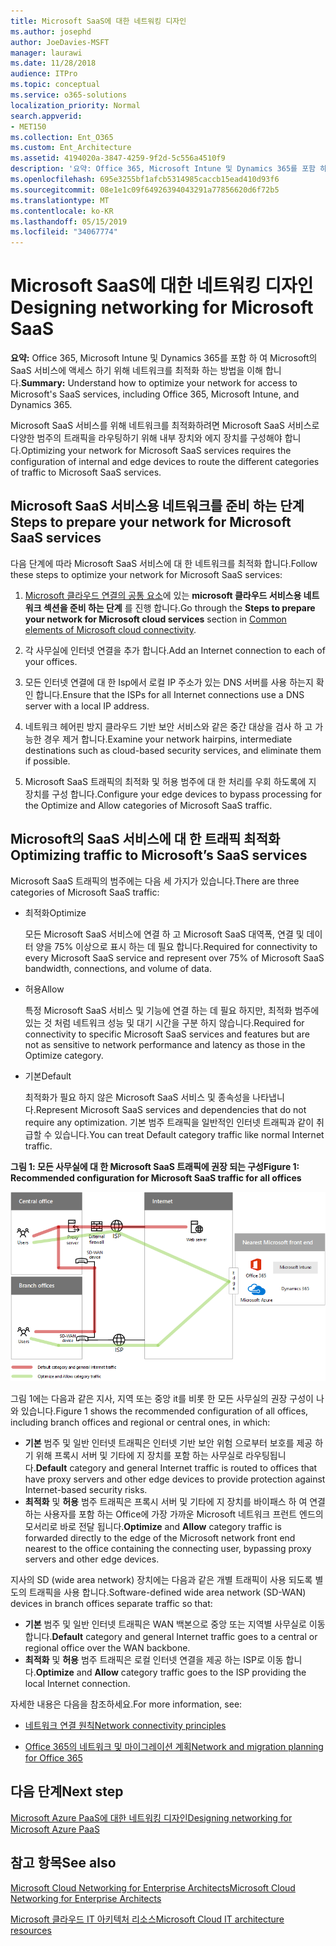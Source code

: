 ```yaml
---
title: Microsoft SaaS에 대한 네트워킹 디자인
ms.author: josephd
author: JoeDavies-MSFT
manager: laurawi
ms.date: 11/28/2018
audience: ITPro
ms.topic: conceptual
ms.service: o365-solutions
localization_priority: Normal
search.appverid:
- MET150
ms.collection: Ent_O365
ms.custom: Ent_Architecture
ms.assetid: 4194020a-3847-4259-9f2d-5c556a4510f9
description: '요약: Office 365, Microsoft Intune 및 Dynamics 365를 포함 하 여 Microsoft의 SaaS 서비스에 액세스할 수 있도록 네트워크를 최적화 하는 방법을 알아봅니다.'
ms.openlocfilehash: 695e3255bf1afcb5314985caccb15ead410d93f6
ms.sourcegitcommit: 08e1e1c09f64926394043291a77856620d6f72b5
ms.translationtype: MT
ms.contentlocale: ko-KR
ms.lasthandoff: 05/15/2019
ms.locfileid: "34067774"
---
```

# <a name="designing-networking-for-microsoft-saas"></a><span data-ttu-id="4810d-103">Microsoft SaaS에 대한 네트워킹 디자인</span><span class="sxs-lookup"><span data-stu-id="4810d-103">Designing networking for Microsoft SaaS</span></span>

 <span data-ttu-id="4810d-104">**요약:** Office 365, Microsoft Intune 및 Dynamics 365를 포함 하 여 Microsoft의 SaaS 서비스에 액세스 하기 위해 네트워크를 최적화 하는 방법을 이해 합니다.</span><span class="sxs-lookup"><span data-stu-id="4810d-104">**Summary:** Understand how to optimize your network for access to Microsoft's SaaS services, including Office 365, Microsoft Intune, and Dynamics 365.</span></span>
  
<span data-ttu-id="4810d-105">Microsoft SaaS 서비스를 위해 네트워크를 최적화하려면 Microsoft SaaS 서비스로 다양한 범주의 트래픽을 라우팅하기 위해 내부 장치와 에지 장치를 구성해야 합니다.</span><span class="sxs-lookup"><span data-stu-id="4810d-105">Optimizing your network for Microsoft SaaS services requires the configuration of internal and edge devices to route the different categories of traffic to Microsoft SaaS services.</span></span>
  
## <a name="steps-to-prepare-your-network-for-microsoft-saas-services"></a><span data-ttu-id="4810d-106">Microsoft SaaS 서비스용 네트워크를 준비 하는 단계</span><span class="sxs-lookup"><span data-stu-id="4810d-106">Steps to prepare your network for Microsoft SaaS services</span></span>

<span data-ttu-id="4810d-107">다음 단계에 따라 Microsoft SaaS 서비스에 대 한 네트워크를 최적화 합니다.</span><span class="sxs-lookup"><span data-stu-id="4810d-107">Follow these steps to optimize your network for Microsoft SaaS services:</span></span>
  
1. <span data-ttu-id="4810d-108">[Microsoft 클라우드 연결의 공통 요소](common-elements-of-microsoft-cloud-connectivity.md)에 있는 **microsoft 클라우드 서비스용 네트워크 섹션을 준비 하는 단계** 를 진행 합니다.</span><span class="sxs-lookup"><span data-stu-id="4810d-108">Go through the **Steps to prepare your network for Microsoft cloud services** section in [Common elements of Microsoft cloud connectivity](common-elements-of-microsoft-cloud-connectivity.md).</span></span>
    
2. <span data-ttu-id="4810d-109">각 사무실에 인터넷 연결을 추가 합니다.</span><span class="sxs-lookup"><span data-stu-id="4810d-109">Add an Internet connection to each of your offices.</span></span>
    
3. <span data-ttu-id="4810d-110">모든 인터넷 연결에 대 한 Isp에서 로컬 IP 주소가 있는 DNS 서버를 사용 하는지 확인 합니다.</span><span class="sxs-lookup"><span data-stu-id="4810d-110">Ensure that the ISPs for all Internet connections use a DNS server with a local IP address.</span></span>
    
4. <span data-ttu-id="4810d-111">네트워크 헤어핀 방지 클라우드 기반 보안 서비스와 같은 중간 대상을 검사 하 고 가능한 경우 제거 합니다.</span><span class="sxs-lookup"><span data-stu-id="4810d-111">Examine your network hairpins, intermediate destinations such as cloud-based security services, and eliminate them if possible.</span></span>
    
5. <span data-ttu-id="4810d-112">Microsoft SaaS 트래픽의 최적화 및 허용 범주에 대 한 처리를 우회 하도록에 지 장치를 구성 합니다.</span><span class="sxs-lookup"><span data-stu-id="4810d-112">Configure your edge devices to bypass processing for the Optimize and Allow categories of Microsoft SaaS traffic.</span></span>

## <a name="optimizing-traffic-to-microsofts-saas-services"></a><span data-ttu-id="4810d-113">Microsoft의 SaaS 서비스에 대 한 트래픽 최적화</span><span class="sxs-lookup"><span data-stu-id="4810d-113">Optimizing traffic to Microsoft’s SaaS services</span></span>    

<span data-ttu-id="4810d-114">Microsoft SaaS 트래픽의 범주에는 다음 세 가지가 있습니다.</span><span class="sxs-lookup"><span data-stu-id="4810d-114">There are three categories of Microsoft SaaS traffic:</span></span>

- <span data-ttu-id="4810d-115">최적화</span><span class="sxs-lookup"><span data-stu-id="4810d-115">Optimize</span></span>

  <span data-ttu-id="4810d-116">모든 Microsoft SaaS 서비스에 연결 하 고 Microsoft SaaS 대역폭, 연결 및 데이터 양을 75% 이상으로 표시 하는 데 필요 합니다.</span><span class="sxs-lookup"><span data-stu-id="4810d-116">Required for connectivity to every Microsoft SaaS service and represent over 75% of Microsoft SaaS bandwidth, connections, and volume of data.</span></span>

- <span data-ttu-id="4810d-117">허용</span><span class="sxs-lookup"><span data-stu-id="4810d-117">Allow</span></span>

  <span data-ttu-id="4810d-118">특정 Microsoft SaaS 서비스 및 기능에 연결 하는 데 필요 하지만, 최적화 범주에 있는 것 처럼 네트워크 성능 및 대기 시간을 구분 하지 않습니다.</span><span class="sxs-lookup"><span data-stu-id="4810d-118">Required for connectivity to specific Microsoft SaaS services and features but are not as sensitive to network performance and latency as those in the Optimize category.</span></span>

- <span data-ttu-id="4810d-119">기본</span><span class="sxs-lookup"><span data-stu-id="4810d-119">Default</span></span>

  <span data-ttu-id="4810d-120">최적화가 필요 하지 않은 Microsoft SaaS 서비스 및 종속성을 나타냅니다.</span><span class="sxs-lookup"><span data-stu-id="4810d-120">Represent Microsoft SaaS services and dependencies that do not require any optimization.</span></span> <span data-ttu-id="4810d-121">기본 범주 트래픽을 일반적인 인터넷 트래픽과 같이 취급할 수 있습니다.</span><span class="sxs-lookup"><span data-stu-id="4810d-121">You can treat Default category traffic like normal Internet traffic.</span></span>


<span data-ttu-id="4810d-122">**그림 1: 모든 사무실에 대 한 Microsoft SaaS 트래픽에 권장 되는 구성**</span><span class="sxs-lookup"><span data-stu-id="4810d-122">**Figure 1: Recommended configuration for Microsoft SaaS traffic for all offices**</span></span>

![그림 1: 모든 사무실에 대 한 Microsoft SaaS 트래픽에 권장 되는 구성](media/Network-Poster/SaaS1.png)

<span data-ttu-id="4810d-124">그림 1에는 다음과 같은 지사, 지역 또는 중앙 it를 비롯 한 모든 사무실의 권장 구성이 나와 있습니다.</span><span class="sxs-lookup"><span data-stu-id="4810d-124">Figure 1 shows the recommended configuration of all offices, including branch offices and regional or central ones, in which:</span></span>

- <span data-ttu-id="4810d-125">**기본** 범주 및 일반 인터넷 트래픽은 인터넷 기반 보안 위험 으로부터 보호를 제공 하기 위해 프록시 서버 및 기타에 지 장치를 포함 하는 사무실로 라우팅됩니다.</span><span class="sxs-lookup"><span data-stu-id="4810d-125">**Default** category and general Internet traffic is routed to offices that have proxy servers and other edge devices to provide protection against Internet-based security risks.</span></span>
- <span data-ttu-id="4810d-126">**최적화** 및 **허용** 범주 트래픽은 프록시 서버 및 기타에 지 장치를 바이패스 하 여 연결 하는 사용자를 포함 하는 Office에 가장 가까운 Microsoft 네트워크 프런트 엔드의 모서리로 바로 전달 됩니다.</span><span class="sxs-lookup"><span data-stu-id="4810d-126">**Optimize** and **Allow** category traffic is forwarded directly to the edge of the Microsoft network front end nearest to the office containing the connecting user, bypassing proxy servers and other edge devices.</span></span>

<span data-ttu-id="4810d-127">지사의 SD (wide area network) 장치에는 다음과 같은 개별 트래픽이 사용 되도록 별도의 트래픽을 사용 합니다.</span><span class="sxs-lookup"><span data-stu-id="4810d-127">Software-defined wide area network (SD-WAN) devices in branch offices separate traffic so that:</span></span> 

- <span data-ttu-id="4810d-128">**기본** 범주 및 일반 인터넷 트래픽은 WAN 백본으로 중앙 또는 지역별 사무실로 이동 합니다.</span><span class="sxs-lookup"><span data-stu-id="4810d-128">**Default** category and general Internet traffic goes to a central or regional office over the WAN backbone.</span></span> 
- <span data-ttu-id="4810d-129">**최적화** 및 **허용** 범주 트래픽은 로컬 인터넷 연결을 제공 하는 ISP로 이동 합니다.</span><span class="sxs-lookup"><span data-stu-id="4810d-129">**Optimize** and **Allow** category traffic goes to the ISP providing the local Internet connection.</span></span>
  
<span data-ttu-id="4810d-130">자세한 내용은 다음을 참조하세요.</span><span class="sxs-lookup"><span data-stu-id="4810d-130">For more information, see:</span></span>
  
- [<span data-ttu-id="4810d-131">네트워크 연결 원칙</span><span class="sxs-lookup"><span data-stu-id="4810d-131">Network connectivity principles</span></span>](https://aka.ms/expressrouteoffice365)

- [<span data-ttu-id="4810d-132">Office 365의 네트워크 및 마이그레이션 계획</span><span class="sxs-lookup"><span data-stu-id="4810d-132">Network and migration planning for Office 365</span></span>](https://aka.ms/tune)
    
## <a name="next-step"></a><span data-ttu-id="4810d-133">다음 단계</span><span class="sxs-lookup"><span data-stu-id="4810d-133">Next step</span></span>

[<span data-ttu-id="4810d-134">Microsoft Azure PaaS에 대한 네트워킹 디자인</span><span class="sxs-lookup"><span data-stu-id="4810d-134">Designing networking for Microsoft Azure PaaS</span></span>](designing-networking-for-microsoft-azure-paas.md)
    
## <a name="see-also"></a><span data-ttu-id="4810d-135">참고 항목</span><span class="sxs-lookup"><span data-stu-id="4810d-135">See also</span></span>

[<span data-ttu-id="4810d-136">Microsoft Cloud Networking for Enterprise Architects</span><span class="sxs-lookup"><span data-stu-id="4810d-136">Microsoft Cloud Networking for Enterprise Architects</span></span>](microsoft-cloud-networking-for-enterprise-architects.md)
  
[<span data-ttu-id="4810d-137">Microsoft 클라우드 IT 아키텍처 리소스</span><span class="sxs-lookup"><span data-stu-id="4810d-137">Microsoft Cloud IT architecture resources</span></span>](microsoft-cloud-it-architecture-resources.md)

